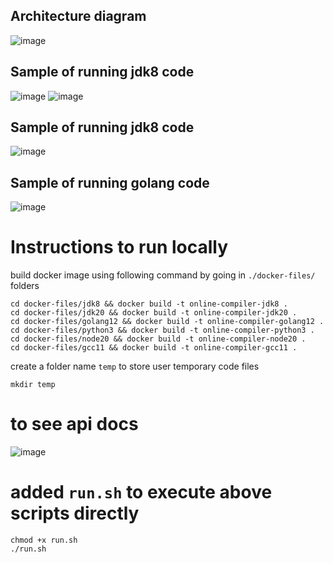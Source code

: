 
## Architecture diagram 
![image](https://github.com/AmitSureshChandra/online-compiler/assets/47358181/28308234-49d1-48ca-8f5f-bc37cd0de31f)


## Sample of running jdk8 code

![image](https://github.com/AmitSureshChandra/online-compiler/assets/47358181/e4397f33-517c-4cb9-8bd9-b020a48b6962)
![image](https://github.com/AmitSureshChandra/online-compiler/assets/47358181/f6425311-bc6b-485b-ba65-1675490cab17)

## Sample of running jdk8 code
![image](https://github.com/AmitSureshChandra/online-compiler/assets/47358181/f3a3fb2d-612a-48fb-a4f2-369a587882e8)

## Sample of running golang code
![image](https://github.com/AmitSureshChandra/online-compiler/assets/47358181/386672e1-e0b1-4704-9f11-86f0f80d751f)


# Instructions to run locally

build docker image using following command by going in `./docker-files/` folders
```shell
cd docker-files/jdk8 && docker build -t online-compiler-jdk8 .
cd docker-files/jdk20 && docker build -t online-compiler-jdk20 .
cd docker-files/golang12 && docker build -t online-compiler-golang12 .
cd docker-files/python3 && docker build -t online-compiler-python3 .
cd docker-files/node20 && docker build -t online-compiler-node20 .
cd docker-files/gcc11 && docker build -t online-compiler-gcc11 .
```

create a folder name `temp` to store user temporary code files
```shell
mkdir temp
```

# to see api docs 
![image](https://github.com/AmitSureshChandra/online-compiler/assets/47358181/2a995616-fd56-4228-93b3-62026f609b19)

# added `run.sh` to execute above scripts directly
```shell
chmod +x run.sh
./run.sh
```
